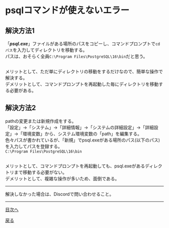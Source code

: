 # psqlコマンドが使えないエラー

## 解決方法1
「***psql.exe***」ファイルがある場所のパスをコピーし、コマンドプロンプトで`cd パス`を入力してディレクトリを移動する。  
パスは、おそらく全員`C:\Program Files\PostgreSQL\16\bin`だと思う。  

<img scr="">

メリットとして、ただ単にディレクトリの移動をするだけなので、簡単な操作で解決する。  
デメリットとして、コマンドプロンプトを再起動した毎にディレクトリを移動する必要がある。  

## 解決方法2
pathの変更または新規作成をする。  
「設定」->「システム」->「詳細情報」->「システムの詳細設定」->「詳細設定」->「環境変数」から、システム環境変数の「path」を編集する。  
色々パスが書かれているが、「新規」でpsql.exeがある場所のパス(以下のパス)を入力してパスを登録する。  
`C:\Program Files\PostgreSQL\16\bin`  

<img src="">

メリットとして、コマンドプロンプトを再起動しても、psql.exeがあるディレクトリまで移動する必要がない。  
デメリットとして、複雑な操作が多いため、面倒である。  

___
解決しなかった場合は、Discordで問い合わせること。  
___
[目次へ](https://github.com/122yuuki/SDP_DB/blob/main/README.md)

[戻る](https://github.com/122yuuki/SDP_DB/blob/main/Section_2/section_2-5_w1.md)
